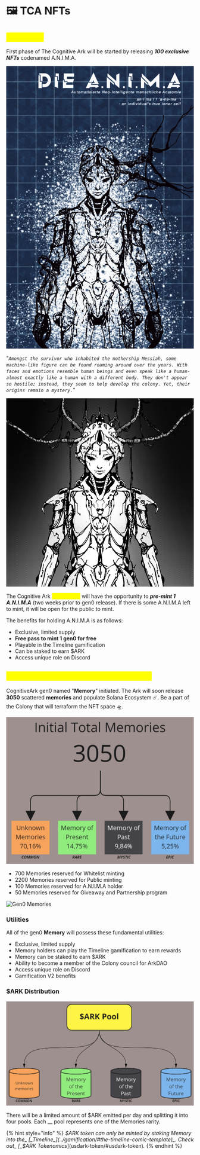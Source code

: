 # 🖼 TCA NFTs



## <mark style="color:yellow;">A.N.I.M.A</mark>

First phase of The Cognitive Ark will be started by releasing _**100 exclusive NFTs**_ codenamed A.N.I.M.A.&#x20;



![The A.N.I.M.A](<../../.gitbook/assets/ANIMA Blueprint.png>)

"_`Amongst the survivor who inhabited the mothership Messiah, some machine-like figure can be found roaming around over the years. With faces and emotions resemble human beings and even speak like a human- almost exactly like a human with a different body. They don't appear so hostile; instead, they seem to help develop the colony. Yet, their origins remain a mystery.`_"



![A.N.I.M.A NFT](../../.gitbook/assets/ANIMA-BATCH-GIF.gif)

The Cognitive Ark <mark style="color:yellow;">**OG-Colony**</mark> will have the opportunity to _**pre-mint 1 A.N.I.M.A**_ (two weeks prior to gen0 release). If there is some A.N.I.M.A left to mint, it will be open for the public to mint.

The benefits for holding A.N.I.M.A is as follows:

* Exclusive, limited supply
* **Free pass to mint 1 gen0 for free**
* Playable in the Timeline gamification
* Can be staked to earn $ARK
* Access unique role on Discord

## <mark style="color:yellow;">The Cognitive Ark gen0 (The Genesis)</mark>

CognitiveArk gen0 named "**Memory**" initiated. The Ark will soon release **3050** scattered **memories** and populate Solana Ecosystem ☄️. Be a part of the Colony that will terraform the NFT space 🛸.

![](<../../.gitbook/assets/Finance - Tokenomicsv2.jpg>)

* 700 Memories reserved for Whitelist minting
* 2200 Memories reserved for Public minting
* 100 Memories reserved for A.N.I.M.A holder
* 50 Memories reserved for Giveaway and Partnership program

![Gen0 Memories](../../.gitbook/assets/GEN-0-GIF.gif)

### Utilities

All of the gen0 **Memory** will possess these fundamental utilities:

* Exclusive, limited supply
* Memory holders can play the Timeline gamification to earn rewards
* Memory can be staked to earn $ARK
* Ability to become a member of the Colony council for ArkDAO
* Access unique role on Discord
* Gamification V2 benefits

### $ARK Distribution

![](<../../.gitbook/assets/Finance - ARK Pool.jpg>)

There will be a limited amount of $ARK emitted per day and splitting it into four pools. Each __ pool represents one of the Memories rarity.&#x20;

{% hint style="info" %}
_$ARK token can only be minted by staking Memory into the_ [_Timeline_](../gamification/#the-timeline-comic-template)_. Check out_ [_$ARK Tokenomics_](usdark-token/#usdark-token)_._
{% endhint %}
